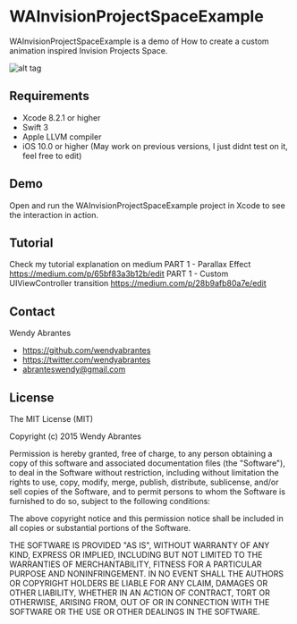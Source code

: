# WAInvisionProjectSpaceExample

WAInvisionProjectSpaceExample is a demo of How to create a custom animation inspired Invision Projects Space.

![alt tag](https://raw.githubusercontent.com/wendyabrantes/WACustomSwitch/master/invision_space_project_final.gif)

## Requirements
* Xcode 8.2.1 or higher
* Swift 3
* Apple LLVM compiler
* iOS 10.0 or higher (May work on previous versions, I just didnt test on it, feel free to edit)

## Demo

Open and run the WAInvisionProjectSpaceExample project in Xcode to see the interaction in action.

## Tutorial
Check my tutorial explanation on medium
PART 1 - Parallax Effect
https://medium.com/p/65bf83a3b12b/edit
PART 1 - Custom UIViewController transition
https://medium.com/p/28b9afb80a7e/edit
## Contact

Wendy Abrantes

- https://github.com/wendyabrantes
- https://twitter.com/wendyabrantes
- abranteswendy@gmail.com

## License

The MIT License (MIT)

Copyright (c) 2015 Wendy Abrantes

Permission is hereby granted, free of charge, to any person obtaining a copy
of this software and associated documentation files (the "Software"), to deal
in the Software without restriction, including without limitation the rights
to use, copy, modify, merge, publish, distribute, sublicense, and/or sell
copies of the Software, and to permit persons to whom the Software is
furnished to do so, subject to the following conditions:

The above copyright notice and this permission notice shall be included in all
copies or substantial portions of the Software.

THE SOFTWARE IS PROVIDED "AS IS", WITHOUT WARRANTY OF ANY KIND, EXPRESS OR
IMPLIED, INCLUDING BUT NOT LIMITED TO THE WARRANTIES OF MERCHANTABILITY,
FITNESS FOR A PARTICULAR PURPOSE AND NONINFRINGEMENT. IN NO EVENT SHALL THE
AUTHORS OR COPYRIGHT HOLDERS BE LIABLE FOR ANY CLAIM, DAMAGES OR OTHER
LIABILITY, WHETHER IN AN ACTION OF CONTRACT, TORT OR OTHERWISE, ARISING FROM,
OUT OF OR IN CONNECTION WITH THE SOFTWARE OR THE USE OR OTHER DEALINGS IN THE
SOFTWARE.
